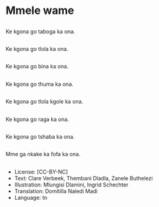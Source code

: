 # Mmele wame

##
Ke kgona go taboga ka ona.

##
Ke kgona go tlola ka ona.

##
Ke kgona go bina ka ona.

##
Ke kgona go thuma ka ona.

##
Ke kgona go tlola kgole ka ona.

##
Ke kgona go raga ka ona.

##
Ke kgona go tshaba ka ona.

##
Mme ga nkake ka fofa ka ona.

##
* License: [CC-BY-NC]
* Text: Clare Verbeek, Thembani Dladla, Zanele Buthelezi
* Illustration: Mlungisi Dlamini, Ingrid Schechter
* Translation: Domitilla Naledi Madi
* Language: tn
